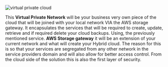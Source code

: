 ![virtual private cloud](https://hybrid-cloud-design.now.sh/public/png/virtual-private-cloud.png)

This **Virtual Private Network** will be your business very own piece of the cloud that will be joined with your local network VIA the AWS storage gateway. It encapsulates the services that will be required to create, update, retrieve and if required delete your cloud backups. Using, the previously mentioned service. **AWS Storage gateway** it will be an extension of your current network and what will create your Hybrid cloud. The reason for this is so that your services are segregated from any other network in the service providers domain and will also allow for better access control. From the cloud side of the solution this is also the first layer of security.